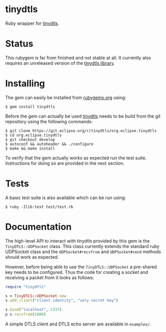 # tinydtls

Ruby wrapper for [tinydtls][tinydtls homepage].

# Status

This rubygem is far from finished and not stable at all. It currently
also requires an unreleased version of the [tinydtls library][tinydtls
homepage].

# Installing

The gem can easily be installed from [rubygems.org][rubygems] using:

	$ gem install tinydtls

Before the gem can actually be used [tinydtls][tinydtls homepage] needs
to be build from the git repository using the following commands:

	$ git clone https://git.eclipse.org/r/tinydtls/org.eclipse.tinydtls
	$ cd org.eclipse.tinydtls
	$ git checkout develop
	$ autoconf && autoheader && ./configure
	$ make && make install

To verify that the gem actually works as expected run the test suite.
Instructions for doing so are provided in the next section.

# Tests

A basic test suite is also available which can be run using:

	$ ruby -Ilib:test test/test.rb

# Documentation

The high-level API to interact with tinydtls provided by this gem is the
`TinyDTLS::UDPSocket` class. This class currently extends the standard
ruby UDPSocket class and the `UDPSocket#recvfrom` and `UDPSocket#send`
methods should work as expected.

However, before being able to use the `TinyDTLS::UDPSocket` a pre-shared
key needs to be configured. Thus the code for creating a socket and
receiving a packet from it looks as follows:

```ruby
require "tinydtls"

s = TinyDTLS::UDPSocket.new
s.add_client("client identity", "very secret key")

s.bind("localhost", 1337)
p s.recvfrom(1000)
```

A simple DTLS client and DTLS echo server are available in `examples/`.

[tinydtls homepage]: https://projects.eclipse.org/projects/iot.tinydtls
[rubygems]: https://rubygems.org/
